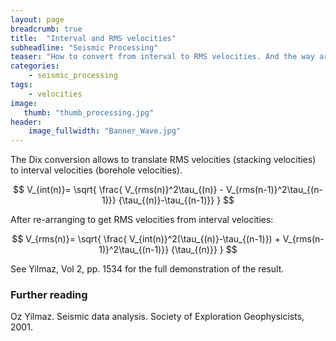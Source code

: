 ```yaml
---
layout: page
breadcrumb: true
title:  "Interval and RMS velocities"
subheadline: "Seismic Processing"
teaser: "How to convert from interval to RMS velocities. And the way around."
categories:
    - seismic_processing
tags:
    - velocities
image:
   thumb: "thumb_processing.jpg"
header:
    image_fullwidth: "Banner_Wave.jpg"
---
```


The Dix conversion allows to translate RMS velocities (stacking velocities) to interval velocities (borehole velocities).

$$
V_{int(n)}= \sqrt{ \frac{ V_{rms(n)}^2\tau_{(n)} - V_{rms(n-1)}^2\tau_{(n-1)}} {\tau_{(n)}-\tau_{(n-1)}} }
$$

After re-arranging to get RMS velocities from interval velocities:

$$
V_{rms(n)}= \sqrt{ \frac{ V_{int(n)}^2(\tau_{(n)}-\tau_{(n-1)}) + V_{rms(n-1)}^2\tau_{(n-1)}} {\tau_{(n)}} }
$$

See Yilmaz, Vol 2, pp. 1534 for the full demonstration of the result.

### Further reading
Oz Yilmaz. Seismic data analysis. Society of Exploration Geophysicists, 2001.